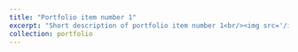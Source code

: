 ```yaml
---
title: "Portfolio item number 1"
excerpt: "Short description of portfolio item number 1<br/><img src='/images/profile.png'>"
collection: portfolio
---
```


